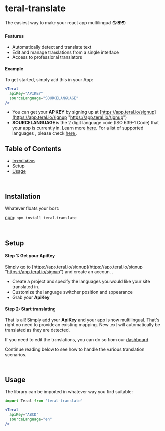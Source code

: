 # teral-translate

The easiest way to make your react app multilingual 🌎🌍🌏

#### Features

* Automatically detect and translate text
* Edit and manage translations from a single interface
* Access to professional translators

#### Example

To get started, simply add this in your App:

```jsx
<Teral
  apiKey="APIKEY"
  sourceLanguage="SOURCELANGUAGE"
/>
```

* You can get your **APIKEY** by signing up at [https://app.teral.io/signup](https://app.teral.io/signup "https://app.teral.io/signup")
* **SOURCELANGUAGE** is the 2 digit language code (ISO 639-1 Code) that your app is currently in. Learn more [here](https://en.wikipedia.org/wiki/ISO_3166-1_alpha-2#Officially_assigned_code_elements). For a list of supported languages , please check [here ](https://teral.crunch.help/others/list-of-supported-languages).


## Table of Contents

* [Installation](#installation)
* [Setup](#setup)
* [Usage](#usage)

<br />

## Installation

Whatever floats your boat:

[npm](https://www.npmjs.com): `npm install teral-translate`

<br />

## Setup

#### Step 1: Get your ApiKey

Simply go to [https://app.teral.io/signup](https://app.teral.io/signup "https://app.teral.io/signup") and create an account .

* Create a project and specify the languages you would like your site translated in.
* Customize the language switcher position and appearance
* Grab your **ApiKey**


#### Step 2: Start translating

That is all! Simply add your **ApiKey** and your app is now multilingual. That's right no need to provide an existing mapping. New text will automatically be translated as they are detected.

If you need to edit the translations, you can do so from our [dashboard](https://app.teral.io/translations)

Continue reading below to see how to handle the various translation scenarios.

<br />

## Usage

The library can be imported in whatever way you find suitable:

```jsx
import Teral from 'teral-translate'

<Teral
  apiKey="ABCD"
  sourceLanguage="en"
/>
```
